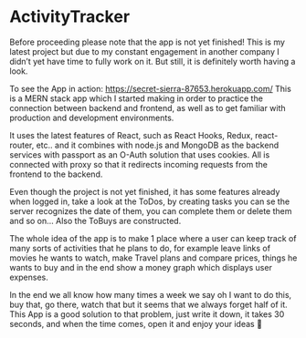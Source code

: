 # ActivityTracker

Before proceeding please note that the app is not yet finished! This is my latest project but due to my constant engagement in another company I didn’t yet have time to fully work on it. But still, it is definitely worth having a look.

To see the App in action: https://secret-sierra-87653.herokuapp.com/
This is a MERN stack app which I started making in order to practice the connection between backend and frontend, as well as to get familiar with production and development environments. 

It uses the latest features of React, such as React Hooks, Redux, react-router, etc.. and it combines with node.js and MongoDB as the backend services with passport as an O-Auth solution that uses cookies. All is connected with proxy so that it redirects incoming requests from the frontend to the backend.   

Even though the project is not yet finished, it has some features already when logged in, take a look at the ToDos, by creating tasks you can se the server recognizes the date of them, you can complete them or delete them and so on… Also the ToBuys are constructed. 

The whole idea of the app is to make 1 place where a user can keep track of many sorts of activities that he plans to do, for example leave links of movies he wants to watch, make Travel plans and compare prices, things he wants to buy and in the end show a money graph which displays user expenses. 

In the end we all know how many times a week we say oh I want to do this, buy that, go there, watch that but it seems that we always forget half of it. This App is a good solution to that problem, just write it down, it takes 30 seconds, and when the time comes, open it and enjoy your ideas 

